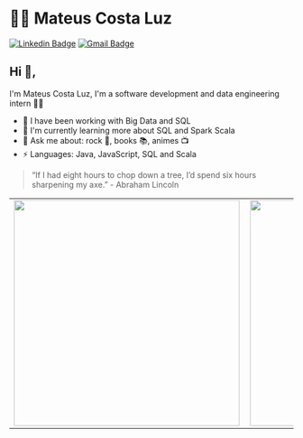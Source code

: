 # 👨‍💻 Mateus Costa Luz

[![Linkedin Badge](https://img.shields.io/badge/-LinkedIn-blue?style=flat-square&logo=Linkedin&logoColor=white&link=https://https://www.linkedin.com/in/mateuscostaluz)](https://www.linkedin.com/in/mateuscostaluz)
[![Gmail Badge](https://img.shields.io/badge/-Gmail-c14438?style=flat-square&logo=Gmail&logoColor=white&link=mailto:costaluzmateus@gmail.com)](mailto:costaluzmateus@gmail.com)

## Hi 👋,

I'm Mateus Costa Luz, I'm a software development and data engineering intern 👨‍🎓

- 🔭 I have been working with Big Data and SQL
- 🌱 I'm currently learning more about SQL and Spark Scala
- 💬 Ask me about: rock 🤘, books 📚, animes 📺
- ⚡ Languages: Java, JavaScript, SQL and Scala

> “If I had eight hours to chop down a tree, I’d spend six hours sharpening my axe.” - Abraham Lincoln

<center>
  <table>
    <tr>
      <td><img width="400px" align="left" src="https://github-readme-stats.vercel.app/api?username=mateuscostaluz&count_private=true&show_icons=true" /></td>
      <td><img width="400px" align="left" src="https://github-readme-stats.vercel.app/api/top-langs?username=mateuscostaluz&layout=compact" /></td>
    </tr>
  </table>
</center>
